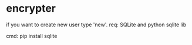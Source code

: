 # encrypter

if you want to create new user type 'new'.
req: SQLite and python sqlite lib

cmd: pip install sqlite
